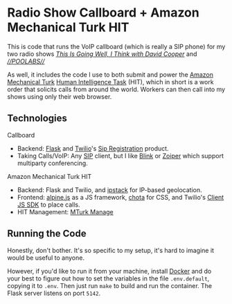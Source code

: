 # Radio Show Callboard + Amazon Mechanical Turk HIT

This is code that runs the VoIP callboard (which is really a SIP phone) for my
two radio shows _[This Is Going Well, I Think with David Cooper](https://jew.pizza)_
and _[//POOLABS//](https://kpiss.fm/show/poolabs/)_

As well, it includes the code I use to both submit and power the
[Amazon Mechanical Turk](https://www.mturk.com/)
[Human Intelligence Task](https://www.mturk.com/worker/help#what_is_hit) (HIT),
which in short is a work order that solicits calls from around the world.
Workers can then call into my shows using only their web browser.

## Technologies

Callboard

* Backend: [Flask](https://flask.palletsprojects.com/en/1.1.x/) and
  [Twilio](https://www.twilio.com/)'s
  [Sip Registration](https://www.twilio.com/blog/support-regional-sip-registration)
  product.
* Taking Calls/VoIP: Any
  [SIP](https://en.wikipedia.org/wiki/Session_Initiation_Protocol) client, but
  I like [Blink](http://icanblink.com/) or [Zoiper](https://www.zoiper.com/)
  which support multiparty conferencing.

Amazon Mechanical Turk HIT

* Backend: Flask and Twilio, and [ipstack](https://ipstack.com/) for IP-based
  geolocation.
* Frontend: [alpine.js](https://github.com/alpinejs/alpine) as a JS framework,
  [chota](https://jenil.github.io/chota/) for CSS, and Twilio's
  [Client JS SDK](https://www.twilio.com/docs/voice/client/javascript) to place
  calls.
* HIT Management: [MTurk Manage](https://github.com/jtjacques/mturk-manage/)


## Running the Code

Honestly, don't bother. It's so specific to my setup, it's hard to imagine it
would be useful to anyone.

However, if you'd like to run it from your machine, install
[Docker](https://www.docker.com/) and do your best to figure out how to set
the variables in the file `.env.default`, copying it to `.env`. Then just
run `make` to build and run the container. The Flask server listens on port
`5142`.
